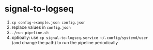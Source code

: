 # signal-to-logseq

1. `cp config-example.json config.json`
2. replace values in `config.json`
3. `./run-pipeline.sh`
4. optioally: use `cp signal-to-logseq.service ~/.config/systemd/user` (and change the path) to run the pipeline periodically
